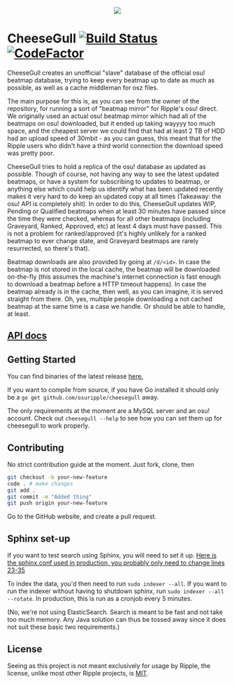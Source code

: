 <p align="center"><img src="https://y.zxq.co/jobeei.png"></p>

# CheeseGull [![Build Status](https://travis-ci.org/Gigamons/cheesegull.svg?branch=master)](https://travis-ci.org/Gigamons/cheesegull) [![CodeFactor](https://www.codefactor.io/repository/github/gigamons/cheesegull/badge)](https://www.codefactor.io/repository/github/gigamons/cheesegull)

CheeseGull creates an unofficial "slave" database of the official osu! beatmap
database, trying to keep every beatmap up to date as much as possible, as well
as a cache middleman for osz files.

The main purpose for this is, as you can see from the owner of the repository,
for running a sort of "beatmap mirror" for Ripple's osu! direct. We originally
used an actual osu! beatmap mirror which had all of the beatmaps on osu!
downloaded, but it ended up taking wayyyy too much space, and the cheapest
server we could find that had at least 2 TB of HDD had an upload speed of
30mbit - as you can guess, this meant that for the Ripple users who didn't have
a third world connection the download speed was pretty poor.

CheeseGull tries to hold a replica of the osu! database as updated as possible.
Though of course, not having any way to see the latest updated beatmaps, or have
a system for subscribing to updates to beatmap, or anything else which could
help us identify what has been updated recently makes it very hard to do keep
an updated copy at all times (Takeaway: the osu! API is completely shit). In
order to do this, CheeseGull updates WIP, Pending or Qualified beatmaps when
at least 30 minutes have passed since the time they were checked, whereas for
all other beatmaps (including Graveyard, Ranked, Approved, etc) at least 4 days
must have passed. This is not a problem for ranked/approved (it's highly
unlikely for a ranked beatmap to ever change state, and Graveyard beatmaps
are rarely resurrected, so there's that).

Beatmap downloads are also provided by going at `/d/<id>`. In case the beatmap
is not stored in the local cache, the beatmap will be downloaded on-the-fly
(this assumes the machine's internet connection is fast enough to download a
beatmap before a HTTP timeout happens). In case the beatmap already is in the
cache, then well, as you can imagine, it is served straight from there. Oh, yes,
multiple people downloading a not cached beatmap at the same time is a case we
handle. Or should be able to handle, at least.

## [API docs](http://docs.ripple.moe/docs/cheesegull/cheesegull-api)

## Getting Started

You can find binaries of the latest release
[here.](https://github.com/osuripple/cheesegull/releases/latest)

If you want to compile from source, if you have Go installed it should only be
a `go get github.com/osuripple/cheesegull` away.

The only requirements at the moment are a MySQL server and an osu! account.
Check out `cheesegull --help` to see how you can set them up for cheesegull to
work properly.

## Contributing

No strict contribution guide at the moment. Just fork, clone, then

```sh
git checkout -b your-new-feature
code . # make changes
git add .
git commit -m "Added thing"
git push origin your-new-feature
```

Go to the GitHub website, and create a pull request.

## Sphinx set-up

If you want to test search using Sphinx, you will need to set it up.
[Here is the sphinx.conf used in production, you probably only need to change lines 23-35](https://gist.github.com/thehowl/3dc046e2a0ab93fa1ffe5f0eca085905)

To index the data, you'd then need to run `sudo indexer --all`. If you want to run
the indexer without having to shutdown sphinx, run `sudo indexer --all --rotate`.
In production, this is run as a cronjob every 5 minutes.

(No, we're not using ElasticSearch. Search is meant to be fast and not take too
much memory. Any Java solution can thus be tossed away since it does not suit
these basic two requirements.)

## License

Seeing as this project is not meant exclusively for usage by Ripple, the license,
unlike most other Ripple projects, is [MIT](LICENSE).
